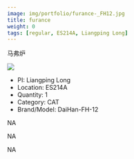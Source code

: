 ```yaml
---
image: img/portfolio/furance-_FH12.jpg
title: furance
weight: 0
tags: [regular, ES214A, Liangping Long]
---
```


马弗炉

<!--more-->

![](../../img/portfolio/furance-_FH12.jpg)

- PI: Liangping Long
- Location: ES214A
- Quantity: 1
- Category: CAT
- Brand/Model: DaiHan-FH-12

NA

NA

NA
